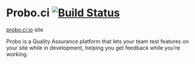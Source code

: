 # Probo.ci [![Build Status](https://travis-ci.org/ProboCI/probo.ci.svg?branch=master)](https://travis-ci.org/ProboCI/probo.ci)

[probo.ci.io](http://probo.ci) site

Probo is a Quality Assurance platform that lets your team test features on your site while in development, helping you get feedback while you’re working.
